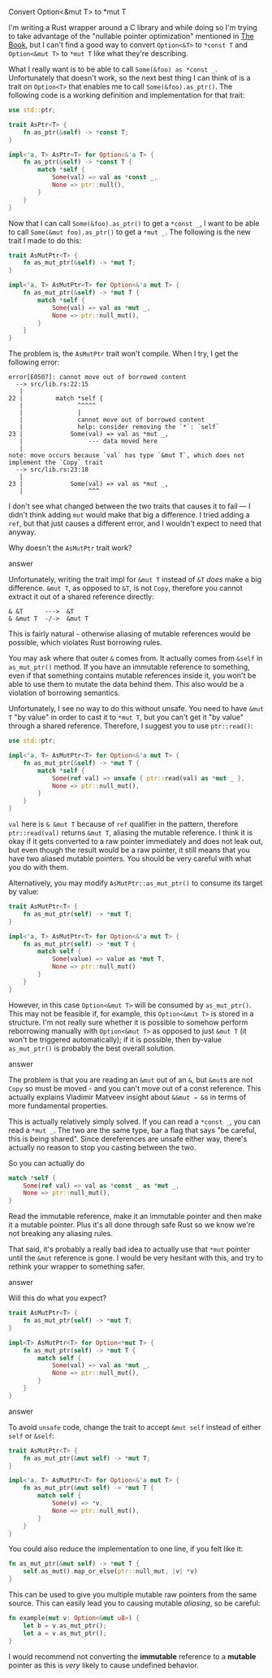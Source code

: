 Convert Option<&mut T> to *mut T

I'm writing a Rust wrapper around a C library and while doing so I'm trying to take advantage of the "nullable pointer optimization" mentioned in [The Book](https://doc.rust-lang.org/1.30.0/book/first-edition/ffi.html#the-nullable-pointer-optimization), but I can't find a good way to convert `Option<&T>` to `*const T` and `Option<&mut T>` to `*mut T` like what they're describing.

What I really want is to be able to call `Some(&foo) as *const _`. Unfortunately that doesn't work, so the next best thing I can think of is a trait on `Option<T>` that enables me to call `Some(&foo).as_ptr()`. The following code is a working definition and implementation for that trait:

```rust
use std::ptr;

trait AsPtr<T> {
    fn as_ptr(&self) -> *const T;
}

impl<'a, T> AsPtr<T> for Option<&'a T> {
    fn as_ptr(&self) -> *const T {
        match *self {
            Some(val) => val as *const _,
            None => ptr::null(),
        }
    }
}
```

Now that I can call `Some(&foo).as_ptr()` to get a `*const _`, I want to be able to call `Some(&mut foo).as_ptr()` to get a `*mut _`. The following is the new trait I made to do this:

```rust
trait AsMutPtr<T> {
    fn as_mut_ptr(&self) -> *mut T;
}

impl<'a, T> AsMutPtr<T> for Option<&'a mut T> {
    fn as_mut_ptr(&self) -> *mut T {
        match *self {
            Some(val) => val as *mut _,
            None => ptr::null_mut(),
        }
    }
}
```

The problem is, the `AsMutPtr` trait won't compile. When I try, I get the following error:

```none
error[E0507]: cannot move out of borrowed content
  --> src/lib.rs:22:15
   |
22 |         match *self {
   |               ^^^^^
   |               |
   |               cannot move out of borrowed content
   |               help: consider removing the `*`: `self`
23 |             Some(val) => val as *mut _,
   |                  --- data moved here
   |
note: move occurs because `val` has type `&mut T`, which does not implement the `Copy` trait
  --> src/lib.rs:23:18
   |
23 |             Some(val) => val as *mut _,
   |                  ^^^
```

I don't see what changed between the two traits that causes it to fail — I didn't think adding `mut` would make that big a difference. I tried adding a `ref`, but that just causes a different error, and I wouldn't expect to need that anyway.

Why doesn't the `AsMutPtr` trait work?

answer

Unfortunately, writing the trait impl for `&mut T` instead of `&T` *does* make a big difference. `&mut T`, as opposed to `&T`, is not `Copy`, therefore you cannot extract it out of a shared reference directly:

```none
& &T      --->  &T
& &mut T  -/->  &mut T
```

This is fairly natural - otherwise aliasing of mutable references would be possible, which violates Rust borrowing rules.

You may ask where that outer `&` comes from. It actually comes from `&self` in `as_mut_ptr()` method. If you have an immutable reference to something, even if that something contains mutable references inside it, you won't be able to use them to mutate the data behind them. This also would be a violation of borrowing semantics.

Unfortunately, I see no way to do this without unsafe. You need to have `&mut T` "by value" in order to cast it to `*mut T`, but you can't get it "by value" through a shared reference. Therefore, I suggest you to use `ptr::read()`:

```rust
use std::ptr;

impl<'a, T> AsMutPtr<T> for Option<&'a mut T> {
    fn as_mut_ptr(&self) -> *mut T {
        match *self {
            Some(ref val) => unsafe { ptr::read(val) as *mut _ },
            None => ptr::null_mut(),
        }
    }
}
```

`val` here is `& &mut T` because of `ref` qualifier in the pattern, therefore `ptr::read(val)` returns `&mut T`, aliasing the mutable reference. I think it is okay if it gets converted to a raw pointer immediately and does not leak out, but even though the result would be a raw pointer, it still means that you have two aliased mutable pointers. You should be very careful with what you do with them.

Alternatively, you may modify `AsMutPtr::as_mut_ptr()` to consume its target by value:

```rust
trait AsMutPtr<T> {
    fn as_mut_ptr(self) -> *mut T;
}

impl<'a, T> AsMutPtr<T> for Option<&'a mut T> {
    fn as_mut_ptr(self) -> *mut T {
        match self {
            Some(value) => value as *mut T,
            None => ptr::null_mut()
        }
    }
}
```

However, in this case `Option<&mut T>` will be consumed by `as_mut_ptr()`. This may not be feasible if, for example, this `Option<&mut T>` is stored in a structure. I'm not really sure whether it is possible to somehow perform reborrowing manually with `Option<&mut T>` as opposed to just `&mut T` (it won't be triggered automatically); if it is possible, then by-value `as_mut_ptr()` is probably the best overall solution.

answer

The problem is that you are reading an `&mut` out of an `&`, but `&mut`s are not `Copy` so must be moved - and you can't move out of a const reference. This actually explains Vladimir Matveev insight about `&&mut → &`s in terms of more fundamental properties.

This is actually relatively simply solved. If you can read a `*const _`, you can read a `*mut _`. The two are the same type, bar a flag that says "be careful, this is being shared". Since dereferences are unsafe either way, there's actually no reason to stop you casting between the two.

So you can actually do

```rust
match *self {
    Some(ref val) => val as *const _ as *mut _,
    None => ptr::null_mut(),
}
```

Read the immutable reference, make it an immutable pointer and then make it a mutable pointer. Plus it's all done through safe Rust so we know we're not breaking any aliasing rules.

That said, it's probably a really bad idea to actually use that `*mut` pointer until the `&mut` reference is gone. I would be very hesitant with this, and try to rethink your wrapper to something safer.

answer

Will this do what you expect?

```rust
trait AsMutPtr<T> {
    fn as_mut_ptr(self) -> *mut T;
}

impl<T> AsMutPtr<T> for Option<*mut T> {
    fn as_mut_ptr(self) -> *mut T {
        match self {
            Some(val) => val as *mut _,
            None => ptr::null_mut(),
        }
    }
}
```

answer

To avoid `unsafe` code, change the trait to accept `&mut self` instead of either `self` or `&self`:

```rust
trait AsMutPtr<T> {
    fn as_mut_ptr(&mut self) -> *mut T;
}

impl<'a, T> AsMutPtr<T> for Option<&'a mut T> {
    fn as_mut_ptr(&mut self) -> *mut T {
        match self {
            Some(v) => *v,
            None => ptr::null_mut(),
        }
    }
}
```

You could also reduce the implementation to one line, if you felt like it:

```rust
fn as_mut_ptr(&mut self) -> *mut T {
    self.as_mut().map_or_else(ptr::null_mut, |v| *v)
}
```

This can be used to give you multiple mutable raw pointers from the same source. This can easily lead you to causing mutable *aliasing*, so be careful:

```rust
fn example(mut v: Option<&mut u8>) {
    let b = v.as_mut_ptr();
    let a = v.as_mut_ptr();
}
```

I would recommend not converting the **immutable** reference to a **mutable** pointer as this is *very* likely to cause undefined behavior.

